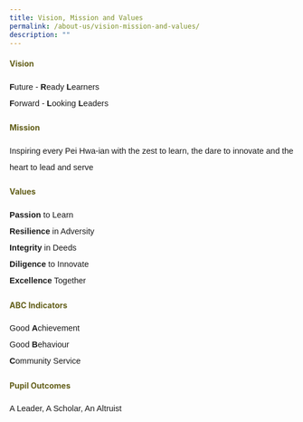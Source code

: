 ```yaml
---
title: Vision, Mission and Values
permalink: /about-us/vision-mission-and-values/
description: ""
---
```

<h4 style="color:#635f1a;">Vision</h4>
<p style="font-size:14.5px; line-height:2;margin-top:15px; font-family:sans-serif;"><strong style="font-size:14.5px; line-height:2;margin-top:15px; font-family:sans-serif;">F</strong>uture - <strong style="font-size:14.5px; line-height:2;margin-top:15px; font-family: font-family:sans-serif;">R</strong>eady&nbsp;<strong style="font-size:14.5px; line-height:2;margin-top:15px; font-family:sans-serif;">L</strong>earners <br>
<strong style="font-size:14.5px; line-height:2;margin-top:15px; font-family:sans-serif;">F</strong>orward - <strong style="font-size:14.5px; line-height:2;margin-top:15px; font-family:sans-serif;">L</strong>ooking <strong style="font-size:14.5px; line-height:2;margin-top:15px; font-family:sans-serif;">L</strong>eaders</p>

<h4 style="color:#635f1a;">Mission</h4>
<p style="font-size:14.5px; line-height:2;margin-top:15px; font-family:sans-serif;">Inspiring every Pei Hwa-ian with the zest to learn, the dare to innovate and the heart to lead and serve</p>

<h4 style="color:#635f1a;font-weight:bold">Values</h4>
<p style="font-size:14.5px; line-height:2;margin-top:15px; font-family:sans-serif;"><strong style="font-size:14.5px; line-height:2;margin-top:15px; font-family:sans-serif;">Passion</strong> to Learn<br><strong style="font-size:14.5px; line-height:2;margin-top:15px; font-family:sans-serif;">Resilience</strong>&nbsp;in Adversity<br><strong style="font-size:14.5px; line-height:2;margin-top:15px; font-family:sans-serif;">Integrity</strong> in Deeds<br><strong style="font-size:14.5px; line-height:2;margin-top:15px; font-family:sans-serif;">Diligence</strong> to Innovate<br><strong style="font-size:14.5px; line-height:2;margin-top:15px; font-family:sans-serif;">Excellence</strong> Together</p>


<h4 style="color:#635f1a;">ABC Indicators</h4>
<p style="font-size:14.5px; line-height:2;margin-top:15px; font-family:sans-serif;">Good&nbsp;<strong style="font-family:sans-serif;">A</strong>chievement<br>Good&nbsp;<strong style="font-family:sans-serif;">B</strong>ehaviour<br><strong style="font-family:sans-serif;">C</strong>ommunity Service</p>


<h4 style="color:#635f1a;">Pupil Outcomes</h4>
<p style="font-size:14.5px; line-height:2;margin-top:15px; font-family:sans-serif;">A Leader, A Scholar, An Altruist</p>
